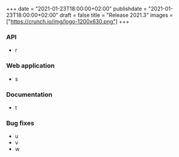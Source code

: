 +++
date = "2021-01-23T18:00:00+02:00"
publishdate = "2021-01-23T18:00:00+02:00"
draft = false
title = "Release 2021.3"
images = ["https://crunch.io/img/logo-1200x630.png"]
+++

### API
* r

### Web application
* s

### Documentation
* t

### Bug fixes
* u
* v
* w
